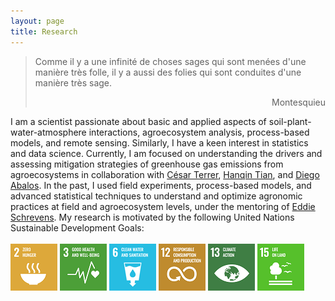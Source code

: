 ```yaml
---
layout: page
title: Research
---
```

> Comme il y a une infinité de choses sages qui sont menées d'une manière très folle, il y a aussi des folies qui sont conduites d'une manière très sage.
> <div style="text-align: right"> Montesquieu </div>

I am a scientist passionate about basic and applied aspects of soil-plant-water-atmosphere interactions, agroecosystem analysis, process-based models, and remote sensing. Similarly, I have a keen interest in statistics and data science. Currently, I am focused on understanding the drivers and assessing mitigation strategies of greenhouse gas emissions from agroecosystems in collaboration with [César Terrer](https://cee.mit.edu/people_individual/cesar-terrer/), [Hanqin Tian](https://www.bc.edu/bc-web/schools/morrissey/departments/eesc/people/faculty-directory/hanqin-tian.html), and [Diego Abalos](https://pure.au.dk/portal/en/persons/diego-abalos-rodriguez(559d7c79-b225-4977-9a4d-0ecf7b496f4f).html).
In the past, I used field experiments, process-based models, and advanced statistical techniques to understand and optimize agronomic practices at field and agroecosystem levels, under the mentoring of [Eddie Schrevens](https://www.kuleuven.be/wieiswie/en/person/00009933). My research is motivated by the following United Nations Sustainable Development Goals: <br><br/>[![](https://raw.githubusercontent.com/diegogradosb/diegogradosb.github.io/master/img/sdg_un/sdg_un_02.png)](https://sdgs.un.org/goals/goal2) [![](https://raw.githubusercontent.com/diegogradosb/diegogradosb.github.io/master/img/sdg_un/sdg_un_03.png)](https://sdgs.un.org/goals/goal3) [![](https://raw.githubusercontent.com/diegogradosb/diegogradosb.github.io/master/img/sdg_un/sdg_un_06.png)](https://sdgs.un.org/goals/goal6) [![](https://raw.githubusercontent.com/diegogradosb/diegogradosb.github.io/master/img/sdg_un/sdg_un_12.png)](https://sdgs.un.org/goals/goal12) [![](https://raw.githubusercontent.com/diegogradosb/diegogradosb.github.io/master/img/sdg_un/sdg_un_13.png)](https://sdgs.un.org/goals/goal13) [![](https://raw.githubusercontent.com/diegogradosb/diegogradosb.github.io/master/img/sdg_un/sdg_un_15.png)](https://sdgs.un.org/goals/goal15)

